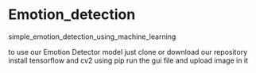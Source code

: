 # Emotion_detection
simple_emotion_detection_using_machine_learning

to use our Emotion Detector model
just clone or download our repository
install tensorflow and cv2 using pip
run the gui file and upload image in it
